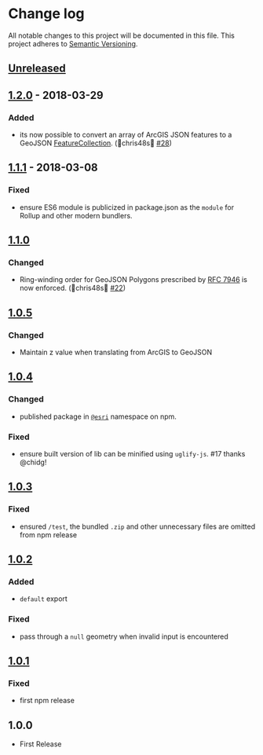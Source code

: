 # Change log

All notable changes to this project will be documented in this file.
This project adheres to [Semantic Versioning](http://semver.org/).

## [Unreleased]

## [1.2.0] - 2018-03-29

### Added

* its now possible to convert an array of ArcGIS JSON features to a GeoJSON [FeatureCollection](https://tools.ietf.org/html/rfc7946#section-3.3). (🙏chris48s🙏 [#28](https://github.com/Esri/arcgis-to-geojson-utils/pull/28))

## [1.1.1] - 2018-03-08

### Fixed

* ensure ES6 module is publicized in package.json as the `module` for Rollup and other modern bundlers.

## [1.1.0]

### Changed

* Ring-winding order for GeoJSON Polygons prescribed by [RFC 7946](https://tools.ietf.org/html/rfc7946#section-3.1.6) is now enforced. (🙏chris48s🙏 [#22](https://github.com/Esri/arcgis-to-geojson-utils/pull/22))

## [1.0.5]

### Changed

* Maintain z value when translating from ArcGIS to GeoJSON

## [1.0.4]

### Changed

* published package in [`@esri`](https://www.npmjs.com/org/esri) namespace on npm.

### Fixed

* ensure built version of lib can be minified using `uglify-js`. #17 thanks @chidg!

## [1.0.3]

### Fixed

* ensured `/test`, the bundled `.zip` and other unnecessary files are omitted from npm release

## [1.0.2]

### Added

* `default` export

### Fixed

* pass through a `null` geometry when invalid input is encountered

## [1.0.1]

### Fixed

* first npm release

## 1.0.0
* First Release

[Unreleased]: https://github.com/Esri/arcgis-to-geojson-utils/compare/v1.2.0...HEAD
[1.2.0]: https://github.com/Esri/arcgis-to-geojson-utils/compare/v1.1.1...v1.2.0
[1.1.1]: https://github.com/Esri/arcgis-to-geojson-utils/compare/v1.1.0...v1.1.1
[1.1.0]: https://github.com/Esri/arcgis-to-geojson-utils/compare/v1.0.5...v1.1.0
[1.0.5]: https://github.com/Esri/arcgis-to-geojson-utils/compare/v1.0.4...v1.0.5
[1.0.4]: https://github.com/Esri/arcgis-to-geojson-utils/compare/v1.0.3...v1.0.4
[1.0.3]: https://github.com/Esri/arcgis-to-geojson-utils/compare/v1.0.2...v1.0.3
[1.0.2]: https://github.com/Esri/arcgis-to-geojson-utils/compare/v1.0.1...v1.0.2
[1.0.1]: https://github.com/Esri/arcgis-to-geojson-utils/compare/v1.0.0...v1.0.1
